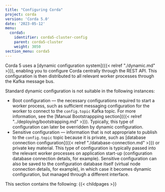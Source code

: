 ```yaml
---
title: "Configuring Corda"
project: corda
version: 'Corda 5.0'
date: '2023-05-12'
menu:
  corda5:
    identifier: corda5-cluster-config
    parent: corda5-cluster
    weight: 3050
section_menu: corda5
---
```


Corda 5 uses a [dynamic configuration system]({{< relref "./dynamic.md" >}}), enabling you to configure Corda centrally through the REST API. This configuration is then distributed to all relevant worker processes through the Kafka message bus.

Standard dynamic configuration is not suitable in the following instances:
* Boot configuration — the necessary configurations required to start a worker process, such as sufficient messaging configuration for the worker to connect to the `config.topic` Kafka topic. For more information, see the [Manual Bootstrappping section]({{< relref "../deploying/bootstrapping.md" >}}). Typically, this type of configuration can later be overridden by dynamic configuration.
* Sensitive configuration — information that is not appropriate to publish to the `config.topic` topic because it is private, such as [database connection configuration]({{< relref "./database-connection.md" >}}) or private key material. This type of configuration is typically passed into the relevant worker processes on application start-up (configuration database connection details, for example). Sensitive configuration can also be saved to the configuration database itself (virtual node connection details, for example), in which case it becomes dynamic configuration, but managed through a different interface. 

This section contains the following:
{{< childpages >}}